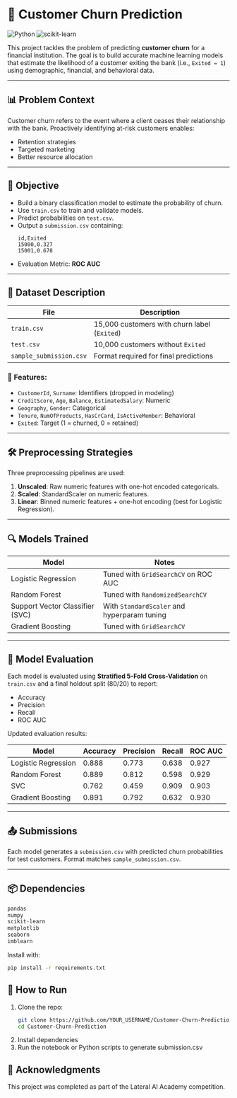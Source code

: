 # 🏦 Customer Churn Prediction
![Python](https://img.shields.io/badge/Python-3.10-blue)
![scikit-learn](https://img.shields.io/badge/ML-scikit--learn-orange)


This project tackles the problem of predicting **customer churn** for a financial institution. The goal is to build accurate machine learning models that estimate the likelihood of a customer exiting the bank (i.e., `Exited = 1`) using demographic, financial, and behavioral data.

---

## 📊 Problem Context

Customer churn refers to the event where a client ceases their relationship with the bank. Proactively identifying at-risk customers enables:

- Retention strategies
- Targeted marketing
- Better resource allocation

---

## 🧠 Objective

- Build a binary classification model to estimate the probability of churn.
- Use `train.csv` to train and validate models.
- Predict probabilities on `test.csv`.
- Output a `submission.csv` containing:  
  ```csv
  id,Exited
  15000,0.327
  15001,0.678
  ```
- Evaluation Metric: **ROC AUC**

---

## 📁 Dataset Description

| File               | Description                                 |
|--------------------|---------------------------------------------|
| `train.csv`        | 15,000 customers with churn label (`Exited`) |
| `test.csv`         | 10,000 customers without `Exited`            |
| `sample_submission.csv` | Format required for final predictions       |

### 🚩 Features:

- `CustomerId`, `Surname`: Identifiers (dropped in modeling)
- `CreditScore`, `Age`, `Balance`, `EstimatedSalary`: Numeric
- `Geography`, `Gender`: Categorical
- `Tenure`, `NumOfProducts`, `HasCrCard`, `IsActiveMember`: Behavioral
- `Exited`: Target (1 = churned, 0 = retained)

---

## 🛠️ Preprocessing Strategies

Three preprocessing pipelines are used:

1. **Unscaled**: Raw numeric features with one-hot encoded categoricals.
2. **Scaled**: StandardScaler on numeric features.
3. **Linear**: Binned numeric features + one-hot encoding (best for Logistic Regression).

---

## 🔍 Models Trained

| Model                | Notes                                         |
|----------------------|-----------------------------------------------|
| Logistic Regression  | Tuned with `GridSearchCV` on ROC AUC         |
| Random Forest        | Tuned with `RandomizedSearchCV`              |
| Support Vector Classifier (SVC) | With `StandardScaler` and hyperparam tuning  |
| Gradient Boosting    | Tuned with `GridSearchCV`                    |

---

## 🧪 Model Evaluation

Each model is evaluated using **Stratified 5-Fold Cross-Validation** on `train.csv` and a final holdout split (80/20) to report:

- Accuracy
- Precision
- Recall
- ROC AUC

Updated evaluation results:

| Model              | Accuracy | Precision | Recall | ROC AUC |
|--------------------|----------|-----------|--------|---------|
| Logistic Regression| 0.888    | 0.773     | 0.638  | 0.927   |
| Random Forest      | 0.889    | 0.812     | 0.598  | 0.929   |
| SVC                | 0.762    | 0.459     | 0.909  | 0.903   |
| Gradient Boosting  | 0.891    | 0.792     | 0.632  | 0.930   |

---

## 📤 Submissions

Each model generates a `submission.csv` with predicted churn probabilities for test customers. Format matches `sample_submission.csv`.

---

## 📦 Dependencies

```bash
pandas
numpy
scikit-learn
matplotlib
seaborn
imblearn
```

Install with:
```bash
pip install -r requirements.txt
```

## 🚀 How to Run
1. Clone the repo:
   ```bash
   git clone https://github.com/YOUR_USERNAME/Customer-Churn-Prediction.git
   cd Customer-Churn-Prediction 
   ```
2. Install dependencies
3. Run the notebook or Python scripts to generate submission.csv

## 🤝 Acknowledgments
This project was completed as part of the Lateral AI Academy competition.
